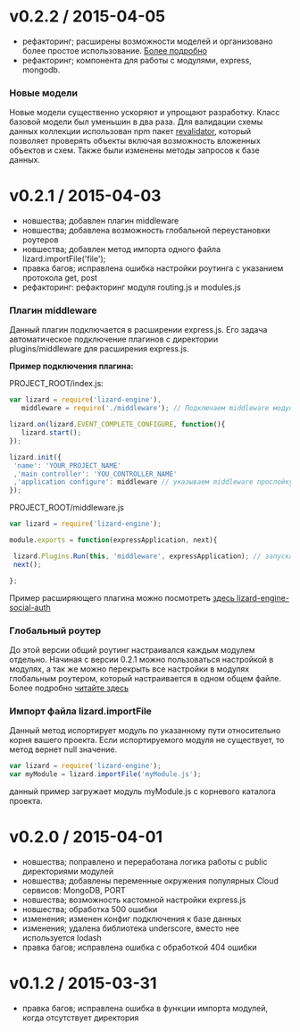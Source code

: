 # v0.2.2 / 2015-04-05

* рефакторинг; расширены возможности моделей и организовано более простое использование. [Более подробно](https://github.com/PoluosmakAndrew/lizard-engine/blob/master/docs/module_model.md)
* рефакторинг; компонента для работы с модулями, express, mongodb. 

### Новые модели

Новые модели существенно ускоряют и упрощают разработку. Класс базовой модели был уменьшин в два раза.
Для валидации схемы данных коллекции использован npm пакет [revalidator](https://www.npmjs.com/package/revalidator), который позволяет
проверять объекты включая возможность вложенных объектов и схем. Также были изменены методы запросов к базе данных.

# v0.2.1 / 2015-04-03

* новшества; добавлен плагин middleware
* новшества; добавлена возможность глобальной переустановки роутеров
* новшества; добавлен метод импорта одного файла lizard.importFile('file');
* правка багов; исправлена ошибка настройки роутинга с указанием протокола get, post
* рефакторинг: рефакторинг модуля routing.js и modules.js

### Плагин middleware
Данный плагин подключается в расширении express.js. Его задача автоматическое подключение плагинов с директории plugins/middleware для
 расширения express.js.

**Пример подключения плагина:**

PROJECT_ROOT/index.js:

```javascript
var lizard = require('lizard-engine'),
   middleware = require('./middleware'); // Подключаем middleware модуль

lizard.on(lizard.EVENT_COMPLETE_CONFIGURE, function(){
   lizard.start();
});

lizard.init({
 'name': 'YOUR_PROJECT_NAME'
 ,'main controller': 'YOU_CONTROLLER_NAME'
 ,'application configure': middleware // указываем middleware прослойку
});
```

PROJECT_ROOT/middleware.js

```javascript
var lizard = require('lizard-engine');

module.exports = function(expressApplication, next){

 lizard.Plugins.Run(this, 'middleware', expressApplication); // запускаем системный плагин для поиска middleware плагинов
 next();

};
```

Пример расширяющего плагина можно посмотреть [здесь lizard-engine-social-auth](https://github.com/PoluosmakAndrew/lizard-engine-social-auth)

### Глобальный роутер

До этой версии общий роутинг настраивался каждым модулем отдельно. Начиная с версии 0.2.1 можно пользоваться настройкой в модулях, а так же
можно перекрыть все настройки в модулях глобальным роутером, который настраивается в одном общем файле. Более подробно [читайте здесь](https://github.com/PoluosmakAndrew/lizard-engine/blob/master/docs/module_routing.md#%D0%93%D0%BB%D0%BE%D0%B1%D0%B0%D0%BB%D1%8C%D0%BD%D0%B0%D1%8F-%D0%B7%D0%B0%D0%BC%D0%B5%D0%BD%D0%B0-%D1%80%D0%BE%D1%83%D1%82%D0%B8%D0%BD%D0%B3%D0%B0-%D0%B4%D0%BE%D1%81%D1%82%D1%83%D0%BF%D0%BD%D0%BE-%D1%81-%D0%B2%D0%B5%D1%80%D1%81%D0%B8%D0%B8-021)

### Импорт файла lizard.importFile

Данный метод испортирует модуль по указанному пути относительно корня вашего проекта. Если испортируемого модуля не существует, то метод вернет null значение.

 ```javascript
var lizard = require('lizard-engine');
var myModule = lizard.importFile('myModule.js');
```

данный пример загружает модуль myModule.js с корневого каталога проекта.

# v0.2.0 / 2015-04-01

* новшества; поправлено и переработана логика работы с public директориями модулей
* новшества; добавлены переменные окружения популярных Cloud сервисов: MongoDB, PORT
* новшества; возможность кастомной настройки express.js
* новшества; обработка 500 ошибки
* изменения; изменен конфиг подключения к базе данных
* изменения; удалена библиотека underscore, вместо нее используется lodash
* правка багов; исправлена ошибка c обработкой 404 ошибки

# v0.1.2 / 2015-03-31

* правка багов; исправлена ошибка в функции импорта модулей, когда отсутствует директория